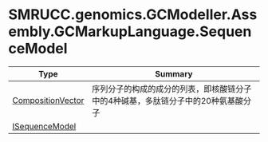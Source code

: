 ﻿
# SMRUCC.genomics.GCModeller.Assembly.GCMarkupLanguage.SequenceModel

|Type|Summary|
|----|-------|
|[CompositionVector](./CompositionVector.md)|序列分子的构成的成分的列表，即核酸链分子中的4种碱基，多肽链分子中的20种氨基酸分子|
|[ISequenceModel](./ISequenceModel.md)||

